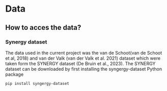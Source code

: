 # Data

## How to acces the data?

### Synergy dataset

The data used in the current project was the van de Schoot(van de Schoot et al, 2018) and van der Valk (van der Valk et al. 2021) dataset which were taken form the SYNERGY dataset (De Bruin et al., 2023). The SYNERGY dataset can be downloaded by first installing the syngergy-dataset Python package 

```pip install syngergy-dataset```

